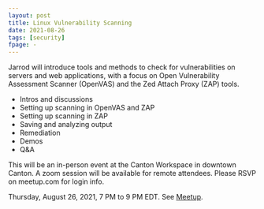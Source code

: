 ```yaml
---
layout: post
title: Linux Vulnerability Scanning
date: 2021-08-26
tags: [security]
fpage: -
---
```


Jarrod will introduce tools and methods to check for vulnerabilities on servers
and web applications, with a focus on Open Vulnerability Assessment Scanner
(OpenVAS) and the Zed Attach Proxy (ZAP) tools.

* Intros and discussions
* Setting up scanning in OpenVAS and ZAP
* Setting up scanning in ZAP
* Saving and analyzing output
* Remediation
* Demos
* Q&A

This will be an in-person event at the Canton Workspace in downtown Canton. A
zoom session will be available for remote attendees. Please RSVP on meetup.com
for login info.

Thursday, August 26, 2021, 7 PM to 9 PM EDT. See [Meetup]({{site.meetupurl}}).
